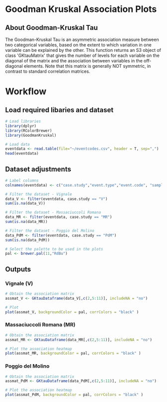 # Goodman Kruskal Association Plots
## About Goodman-Kruskal Tau
The Goodman-Kruskal Tau is an asymmetric association measure between two categorical variables, based on the extent to which variation in one variable can be explained by the other. This function returns an S3 object of class 'GKtauMatrix' that gives the number of levels for each variable on the diagonal of the matrix and the association between variables in the off-diagonal elements. Note that this matrix is generally NOT symmetric, in contrast to standard correlation matrices.

# Workflow
## Load required libaries and dataset
```r
# Load libraries
library(dplyr)
library(RColorBrewer)
library(GoodmanKruskal)

# Load data
eventdata <- read.table(file="~/eventcodes.csv", header = T, sep=",")
head(eventdata)
```
## Dataset adjustments
```r
# Label columns
colnames(eventdata) <- c("case.study","event.type","event.code", "sample.code", "sex", "age", "edu.level", "work", "returning", "visiting", "local")

# Filter the dataset - Vignale
data_V <- filter(eventdata, case.study == "V")
sum(is.na(data_V))

# Filter the dataset - Massaciuccoli Romana
data_MR <- filter(eventdata, case.study == "MR")
sum(is.na(data_MR))

# Filter the dataset - Poggio del Molino
data_PdM <- filter(eventdata, case.study == "PdM")
sum(is.na(data_PdM))

# Select the palette to be used in the plots
pal <- brewer.pal(11,"RdBu")
```
## Outputs 
### Vignale (V)
```r
# Obtain the association matrix
assmat_V <- GKtauDataframe(data_V[,c(2,5:11)], includeNA = "no")

# Plot  
plot(assmat_V, backgroundColor = pal, corrColors = "black" )
```
### Massaciuccoli Romana (MR)
```r
# Obtain the association matrix
assmat_MR <- GKtauDataframe(data_MR[,c(2,5:11)], includeNA = "no")

# Plot the association heatmap
plot(assmat_MR, backgroundColor = pal, corrColors = "black" )
```
### Poggio del Molino
```r
# Obtain the association matrix
assmat_PdM <- GKtauDataframe(data_PdM[,c(2,5:11)], includeNA = "no")

# Plot the association heatmap
plot(assmat_PdM, backgroundColor = pal, corrColors = "black" )
```

